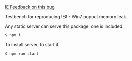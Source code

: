 [IE Feedback on this bug](https://connect.microsoft.com/IE/feedback/details/921658/memory-leak-in-ie8-when-linking-an-opening-window-to-opened-window)

Testbench for reproducing IE8 - Win7 popout memory leak.

Any static server can serve this package, one is included.

```bash
$ npm i
```

To install server, to start it.

```bash
$ npm run start
```
